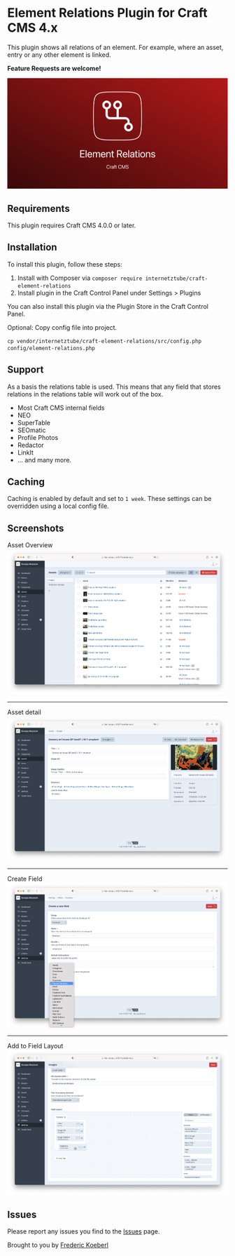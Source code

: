 # Element Relations Plugin for Craft CMS 4.x

This plugin shows all relations of an element. For example, where an asset, entry or any other element is linked.

__Feature Requests are welcome!__

![Share](screenshots/share.png)

## Requirements

This plugin requires Craft CMS 4.0.0 or later.

## Installation
To install this plugin, follow these steps:
1. Install with Composer via `composer require internetztube/craft-element-relations`
2. Install plugin in the Craft Control Panel under Settings > Plugins

You can also install this plugin via the Plugin Store in the Craft Control Panel.

Optional:
Copy config file into project.
```
cp vendor/internetztube/craft-element-relations/src/config.php config/element-relations.php
```

## Support
As a basis the relations table is used. This means that any field that stores relations in the relations table will work out of the box.
* Most Craft CMS internal fields
* NEO
* SuperTable
* SEOmatic
* Profile Photos
* Redactor
* LinkIt
* ... and many more.


## Caching
Caching is enabled by default and set to `1 week`. These settings can be overridden using a local config file.

## Screenshots

Asset Overview
![Asset Overview Primary Page](screenshots/asset-overview.png)

---

Asset detail
![Asset Detail](screenshots/asset-detail-en.png)

---

Create Field
![Field Edit Page](screenshots/field.png)

---

Add to Field Layout
![Field Edit Page](screenshots/fieldlayout.png)

## Issues
Please report any issues you find to the [Issues](https://github.com/internetztube/craft-structure-disable-reorder/issues) page.


Brought to you by [Frederic Koeberl](https://frederickoeberl.com/)
